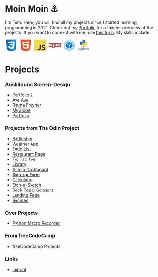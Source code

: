 # Moin Moin ⚓

I'm Tom. Here, you will find all my projects since I started learning programming in 2021. Check out my [Portfolio](https://tomsoerr.github.io/) for a fancier overview of the projects. If you want to connect with me, use [this form](https://tomsoerr.github.io/#/kontakt). My skills include:

<div>
  <img src="https://raw.githubusercontent.com/devicons/devicon/master/icons/css3/css3-original.svg"  title="CSS3" alt="CSS" width="40" height="40"/>&nbsp;
  <img src="https://github.com/devicons/devicon/blob/master/icons/html5/html5-original.svg" title="HTML5" alt="HTML" width="40" height="40"/>&nbsp;
  <img src="https://github.com/devicons/devicon/blob/master/icons/javascript/javascript-original.svg" title="JavaScript" alt="JavaScript" width="40" height="40"/>&nbsp;
    <img src="https://raw.githubusercontent.com/devicons/devicon/master/icons/npm/npm-original-wordmark.svg" title="NPM" alt="NPM" width="40" height="40"/>&nbsp;
  <img src="https://raw.githubusercontent.com/devicons/devicon/master/icons/webpack/webpack-original.svg" title="Webpack" alt="Webpack" width="40" heigt="40">&nbsp;
  <img src="https://github.com/devicons/devicon/blob/master/icons/python/python-original-wordmark.svg" title="Python 3" alt="Python 3" width="40" heigt="40">&nbsp;
</div>

# Projects

### Ausbildung Screen-Design

- [Portfolio 2](https://github.com/TomSoerr/portfoliov2)
- [Aye Aye](https://github.com/TomSoerr/Abschlusspruefung-der-Berufsfachschule-Screendesign-2024-BMK-HH)
- [Rauna Freyher](https://github.com/TomSoerr/lf08-rauna-freyher)
- [MyGlobe](https://github.com/TomSoerr/LF-05)
- [Portfolio](https://github.com/TomSoerr/portfolio)

### Projects from The Odin Project

- [Battleship](https://github.com/TomSoerr/odin-battleship)
- [Weather App](https://github.com/TomSoerr/odin-weather-app)
- [Todo List](https://github.com/TomSoerr/odin-todo-list)
- [Restaurant Page](https://github.com/TomSoerr/odin-restaurant-page)
- [Tic Tac Toe](https://github.com/TomSoerr/odin-tic-tac-toe)
- [Library](https://github.com/TomSoerr/odin-library)
- [Admin Dashboard](https://github.com/TomSoerr/odin-admin-dashboard)
- [Sign-up Form](https://github.com/TomSoerr/odin-sign-up-form)
- [Calculator](https://github.com/TomSoerr/odin-calculator)
- [Etch-a-Sketch](https://github.com/TomSoerr/odin-etch-a-sketch)
- [Rock Paper Scissors](https://github.com/TomSoerr/odin-rock-paper-scissors)
- [Landing Page](https://github.com/TomSoerr/odin-landing-page)
- [Recipes](https://github.com/TomSoerr/odin-recipes)

### Over Projects

- [Python Macro Recorder](https://github.com/TomSoerr/macro-recorder)

### From freeCodeCamp

- [freeCodeCamp Projects](https://github.com/TomSoerr/freeCodeCamp-Projects)

### Links

- [Imprint](https://tomsoerr.github.io/#/impressum)
